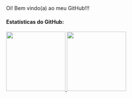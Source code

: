 <div>
Oi! Bem vindo(a) ao meu GitHub!!! </br> 
</div>

<h4>Estatísticas do GitHub:</h4>

<div>
<a href="https://github.com/kmilasantos">
<img height="160em" src="https://github-readme-stats.vercel.app/api/top-langs/?username=kmilasantos&layout=compact&langs_count=7&theme=default&locale=pt-br"/>
<img height="160em" src="https://github-readme-stats.vercel.app/api?username=kmilasantos&show_icons=true&theme=default&include_all_commits=true&count_private=true&locale=pt-br"/>
</div>
 
<!---
kmilasantos/kmilasantos é um repositório ✨ especial ✨ porque seu `README.md` (este arquivo) aparece no seu perfil do GitHub.
Você pode clicar no link Visualizar para dar uma olhada nas suas alterações.
--->
